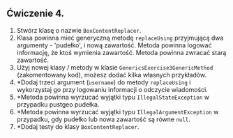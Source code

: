 ## Ćwiczenie 4.
1. Stwórz klasę o nazwie `BoxContentReplacer`.
2. Klasa powinna mieć generyczną metodę `replaceUsing` przyjmującą dwa argumenty - 
'pudełko', i nową zawartość. Metoda powinna logować informację, że ktoś wymienia zawartość.
Metoda powinna zwracać starą zawartość.
3. Użyj nowej klasy / metody w klasie `GenericsExercise3GenericMethod` (zakomentowany kod), 
możesz dodać kilka własnych przykładów.
4. *Dodaj trzeci argument (`username`) do metody `replaceUsing`
i wykorzystaj go przy logowaniu informacji o odczycie wiadomości.
5. *Metoda powinna wyrzucać wyjątki typu `IllegalStateException` 
w przypadku pustgeo pudełka.
6. *Metoda powinna wyrzucać wyjątki typu `IllegalArgumentException`
w przypadku, gdy pudełko lub nowa zawartość są równe `null`.
7. *Dodaj testy do klasy `BoxContentReplacer`.
